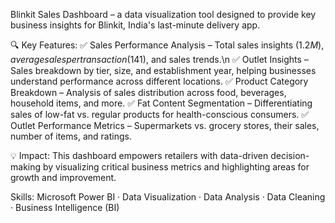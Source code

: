 Blinkit Sales Dashboard – a data visualization tool designed to provide key business insights for Blinkit, India's last-minute delivery app.

🔍 Key Features:
✅ Sales Performance Analysis – Total sales insights ($1.2M), average sales per transaction ($141), and sales trends.\n
✅ Outlet Insights – Sales breakdown by tier, size, and establishment year, helping businesses understand performance across different locations.
✅ Product Category Breakdown – Analysis of sales distribution across food, beverages, household items, and more.
✅ Fat Content Segmentation – Differentiating sales of low-fat vs. regular products for health-conscious consumers.
✅ Outlet Performance Metrics – Supermarkets vs. grocery stores, their sales, number of items, and ratings.

💡 Impact:
This dashboard empowers retailers with data-driven decision-making by visualizing critical business metrics and highlighting areas for growth and improvement.

Skills: Microsoft Power BI · Data Visualization · Data Analysis · Data Cleaning · Business Intelligence (BI)
